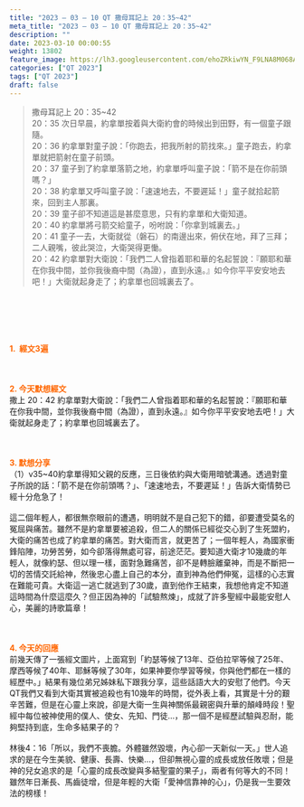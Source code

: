 ```yaml
---
title: "2023 – 03 – 10 QT 撒母耳記上 20：35~42"
meta_title: "2023 – 03 – 10 QT 撒母耳記上 20：35~42"
description: ""
date: 2023-03-10 00:00:55
weight: 13802
feature_image: https://lh3.googleusercontent.com/ehoZRkiwYN_F9LNA8M068AYxt73EavCZno-PD1cJRuf5BbSkQVUWr3gNEbt5kSs28Pb_Elg17kSrtf9ybWvojWoMV6I4tPM3vGRGDq6GkKkPdL2Gut4QAIw4-uykKUAtNiKgQKntvsU=w800
categories: ["QT 2023"]
tags: ["QT 2023"]
draft: false
---
```


<blockquote>撒母耳記上 20：35~42<br />
20：35 次日早晨，約拿單按着與大衛約會的時候出到田野，有一個童子跟隨。<br />
20：36 約拿單對童子說：「你跑去，把我所射的箭找來。」童子跑去，約拿單就把箭射在童子前頭。<br />
20：37 童子到了約拿單落箭之地，約拿單呼叫童子說：「箭不是在你前頭嗎？」<br />
20：38 約拿單又呼叫童子說：「速速地去，不要遲延！」童子就拾起箭來，回到主人那裏。<br />
20：39 童子卻不知道這是甚麼意思，只有約拿單和大衛知道。<br />
20：40 約拿單將弓箭交給童子，吩咐說：「你拿到城裏去。」<br />
20：41 童子一去，大衛就從（磐石）的南邊出來，俯伏在地，拜了三拜；二人親嘴，彼此哭泣，大衛哭得更慟。<br />
20：42 約拿單對大衛說：「我們二人曾指着耶和華的名起誓說：『願耶和華在你我中間，並你我後裔中間（為證），直到永遠。』如今你平平安安地去吧！」大衛就起身走了；約拿單也回城裏去了。</blockquote><br />
&nbsp;<br />
<br />
&nbsp;<br />
<br />
<span style="color: #ff6600;"><strong>1.  經文3遍</strong></span><br />
<br />
&nbsp;<br />
<br />
<span style="color: #ff6600;"><strong>2. 今天默想經文<br />
</strong></span>撒上 20：42 約拿單對大衛說：「我們二人曾指着耶和華的名起誓說：『願耶和華在你我中間，並你我後裔中間（為證），直到永遠。』如今你平平安安地去吧！」大衛就起身走了；約拿單也回城裏去了。<br />
<br />
&nbsp;<br />
<br />
<strong><span style="color: #ff6600;">3. 默想分享<br />
</span></strong>（1）v35~40約拿單得知父親的反應，三日後依約與大衛用暗號溝通。透過對童子所說的話：「箭不是在你前頭嗎？」、「速速地去，不要遲延！」告訴大衛情勢已經十分危急了！<br />
<br />
這二個年輕人，都很無奈眼前的遭遇，明明就不是自己犯下的錯，卻要遭受莫名的冤屈與痛苦。雖然不是約拿單要被追殺，但二人的關係已經從交心到了生死盟約，大衛的痛苦也成了約拿單的痛苦。對大衛而言，就更苦了；一個年輕人，為國家衝鋒陷陣，功勞苦勞，如今卻落得無處可容，前途茫茫。要知道大衛才10幾歲的年輕人，就像約瑟、但以理一樣，面對急難痛苦，卻不是轉臉離棄神，而是不斷把一切的苦情交託給神，然後忠心盡上自己的本分，直到神為他們伸冤，這樣的心志實在難能可貴。大衛這一逃亡就逃到了30歲，直到他作王結束，我想他肯定不知道這時間為什麼這麼久？但正因為神的「試驗熬煉」，成就了許多聖經中最能安慰人心，美麗的詩歌篇章！<br />
<br />
&nbsp;<br />
<br />
<strong style="font-size: inherit;"><span style="color: #ff6600;">4. 今天的回應<br />
</span></strong>前幾天傳了一張經文圖片，上面寫到「約瑟等候了13年、亞伯拉罕等候了25年、摩西等候了40年、耶穌等候了30年，如果神要你學習等候，你與他們都在一樣的經歷中。」結果有幾位弟兄姊妹私下跟我分享，這些話語大大的安慰了他們。今天QT我們又看到大衛其實被追殺也有10幾年的時間，從外表上看，其實是十分的艱辛苦難，但是在心靈上來說，卻是大衛一生與神關係最親密與升華的顛峰時段！聖經中每位被神使用的僕人、使女、先知、門徒…，那一個不是經歷試驗與忍耐，能夠堅持到底，生命多結果子的？<br />
<br />
林後4：16「所以，我們不喪膽。外體雖然毀壞，內心卻一天新似一天。」世人追求的是在今生美貌、健康、長壽、快樂…，但卻無視心靈的成長或放任敗壞；但是神的兒女追求的是「心靈的成長改變與多結聖靈的果子」，兩者有何等大的不同！雖然年日漸長、馬齒徒增，但是年輕的大衛「愛神信靠神的心」，仍是我一生要效法的榜樣！<br />
<br />
&nbsp;
        